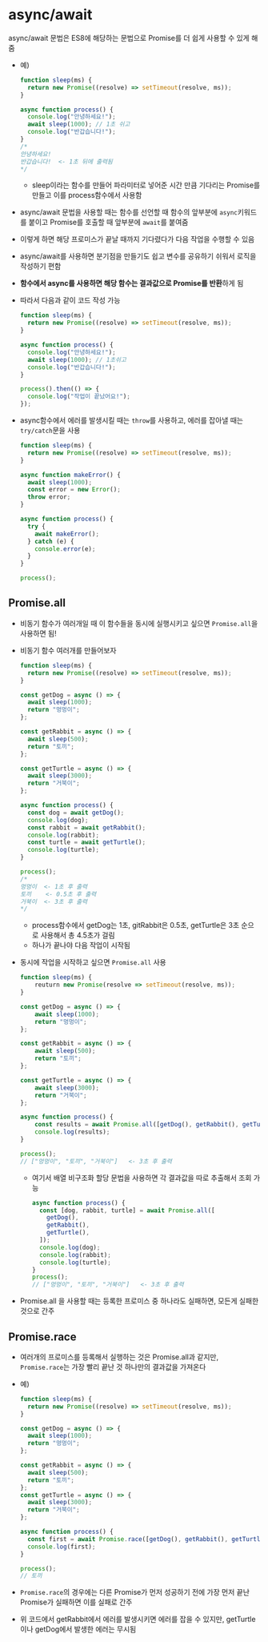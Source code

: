 # async/await

async/await 문법은 ES8에 해당하는 문법으로 Promise를 더 쉽게 사용할 수 있게 해줌

- 예)

  ```js
  function sleep(ms) {
    return new Promise((resolve) => setTimeout(resolve, ms));
  }

  async function process() {
    console.log("안녕하세요!");
    await sleep(1000); // 1초 쉬고
    console.log("반갑습니다!");
  }
  /*
  안녕하세요!
  반갑습니다!  <- 1초 뒤에 출력됨
  */
  ```

  - sleep이라는 함수를 만들어 파라미터로 넣어준 시간 만큼 기다리는 Promise를 만들고 이를 process함수에서 사용함

- async/await 문법을 사용할 때는 함수를 선언할 때 함수의 앞부분에 `async`키워드를 붙이고 Promise를 호출할 때 앞부분에 `await`를 붙여줌
- 이렇게 하면 해당 프로미스가 끝날 때까지 기다렸다가 다음 작업을 수행할 수 있음
- async/await를 사용하면 분기점을 만들기도 쉽고 변수를 공유하기 쉬워서 로직을 작성하기 편함
- **함수에서 async를 사용하면 해당 함수는 결과값으로 Promise를 반환**하게 됨
- 따라서 다음과 같이 코드 작성 가능

  ```js
  function sleep(ms) {
    return new Promise((resolve) => setTimeout(resolve, ms));
  }

  async function process() {
    console.log("안녕하세요!");
    await sleep(1000); // 1초쉬고
    console.log("반갑습니다!");
  }

  process().then(() => {
    console.log("작업이 끝났어요!");
  });
  ```

- async함수에서 에러를 발생시킬 때는 `throw`를 사용하고, 에러를 잡아낼 때는 `try/catch`문을 사용

  ```js
  function sleep(ms) {
    return new Promise((resolve) => setTimeout(resolve, ms));
  }

  async function makeError() {
    await sleep(1000);
    const error = new Error();
    throw error;
  }

  async function process() {
    try {
      await makeError();
    } catch (e) {
      console.error(e);
    }
  }

  process();
  ```

## Promise.all

- 비동기 함수가 여러개일 때 이 함수들을 동시에 실행시키고 싶으면 `Promise.all`을 사용하면 됨!

- 비동기 함수 여러개를 만들어보자

  ```js
  function sleep(ms) {
    return new Promise((resolve) => setTimeout(resolve, ms));
  }

  const getDog = async () => {
    await sleep(1000);
    return "멍멍이";
  };

  const getRabbit = async () => {
    await sleep(500);
    return "토끼";
  };

  const getTurtle = async () => {
    await sleep(3000);
    return "거북이";
  };

  async function process() {
    const dog = await getDog();
    console.log(dog);
    const rabbit = await getRabbit();
    console.log(rabbit);
    const turtle = await getTurtle();
    console.log(turtle);
  }

  process();
  /*
  멍멍이  <- 1초 후 출력
  토끼    <- 0.5초 후 출력
  거북이  <- 3초 후 출력
  */
  ```

  - process함수에서 getDog는 1초, gitRabbit은 0.5초, getTurtle은 3초 순으로 사용해서 총 4.5초가 걸림
  - 하나가 끝나야 다음 작업이 시작됨

- 동시에 작업을 시작하고 싶으면 `Promise.all` 사용

  ```js
  function sleep(ms) {
      reuturn new Promise(resolve => setTimeout(resolve, ms));
  }

  const getDog = async () => {
      await sleep(1000);
      return "멍멍이";
  };

  const getRabbit = async () => {
      await sleep(500);
      return "토끼";
  };

  const getTurtle = async () => {
      await sleep(3000);
      return "거북이";
  };

  async function process() {
      const results = await Promise.all([getDog(), getRabbit(), getTurtle()])
      console.log(results);
  }

  process();
  // ["멍멍이", "토끼", "거북이"]   <- 3초 후 출력
  ```

  - 여기서 배열 비구조화 할당 문법을 사용하면 각 결과값을 따로 추출해서 조회 가능
    ```js
    async function process() {
      const [dog, rabbit, turtle] = await Promise.all([
        getDog(),
        getRabbit(),
        getTurtle(),
      ]);
      console.log(dog);
      console.log(rabbit);
      console.log(turtle);
    }
    process();
    // ["멍멍이", "토끼", "거북이"]   <- 3초 후 출력
    ```

- Promise.all 을 사용할 때는 등록한 프로미스 중 하나라도 실패하면, 모든게 실패한 것으로 간주

## Promise.race

- 여러개의 프로미스를 등록해서 실행하는 것은 Promise.all과 같지만, `Promise.race`는 가장 빨리 끝난 것 하나만의 결과값을 가져온다
- 예)

  ```js
  function sleep(ms) {
    return new Promise((resolve) => setTimeout(resolve, ms));
  }

  const getDog = async () => {
    await sleep(1000);
    return "멍멍이";
  };

  const getRabbit = async () => {
    await sleep(500);
    return "토끼";
  };
  const getTurtle = async () => {
    await sleep(3000);
    return "거북이";
  };

  async function process() {
    const first = await Promise.race([getDog(), getRabbit(), getTurtle()]);
    console.log(first);
  }

  process();
  // 토끼
  ```

- `Promise.race`의 경우에는 다른 Promise가 먼저 성공하기 전에 가장 먼저 끝난 Promise가 실패하면 이를 실패로 간주
- 위 코드에서 getRabbit에서 에러를 발생시키면 에러를 잡을 수 있지만, getTurtle이나 getDog에서 발생한 에러는 무시됨
